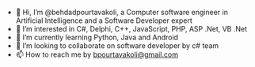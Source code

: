 - 👋 Hi, I’m @behdadpourtavakoli, a Computer software engineer in Artificial Intelligence and a Software Developer expert
- 👀 I’m interested in C#, Delphi, C++, JavaScript, PHP, ASP .Net, VB .Net
- 🌱 I’m currently learning Python, Java and Android
- 💞️ I’m looking to collaborate on software developer by c# team
- 📫 How to reach me by bpourtavakoli@gmail.com

<!---
behdadpourtavakoli/behdadpourtavakoli is a ✨ special ✨ repository because its `README.md` (this file) appears on your GitHub profile.
You can click the Preview link to take a look at your changes.
--->
